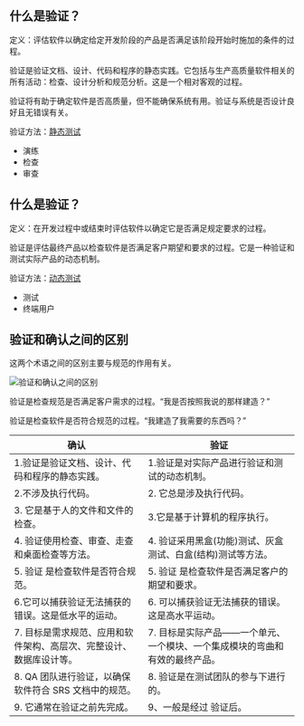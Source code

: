 ## 什么是验证？

定义：评估软件以确定给定开发阶段的产品是否满足该阶段开始时施加的条件的过程。

验证是验证文档、设计、代码和程序的静态实践。它包括与生产高质量软件相关的所有活动：检查、设计分析和规范分析。这是一个相对客观的过程。

验证将有助于确定软件是否高质量，但不能确保系统有用。验证与系统是否设计良好且无错误有关。

验证方法：[静态测试](https://toolsqa.com/software-testing/static-testing/)

-   演练
-   检查
-   审查

## 什么是验证？

定义：在开发过程中或结束时评估软件以确定它是否满足规定要求的过程。

验证是评估最终产品以检查软件是否满足客户期望和要求的过程。它是一种验证和测试实际产品的动态机制。

验证方法：[动态测试](https://toolsqa.com/software-testing/dynamic-testing/)

-   测试
-   终端用户

## 验证和确认之间的区别

这两个术语之间的区别主要与规范的作用有关。

![验证和确认之间的区别](https://toolsqa.com/gallery/Software%20testing/1.Difference%20between%20Verification%20and%20Validation.jpg)

验证是检查规范是否满足客户需求的过程。“我是否按照我说的那样建造？”

验证是检查软件是否符合规范的过程。“我建造了我需要的东西吗？”

| 确认                                                   | 验证                                                   |
| ------------------------------------------------------------ | ------------------------------------------------------------ |
| 1.验证是验证文档、设计、代码和程序的静态实践。         | 1.验证是对实际产品进行验证和测试的动态机制。           |
| 2.不涉及执行代码。                                           | 2. 它总是涉及执行代码。                                      |
| 3. 它是基于人的文件和文件的检查。                            | 3.它是基于计算机的程序执行。                                 |
| 4. 验证使用检查、审查、走查和桌面检查等方法。          | 4. 验证采用黑盒(功能)测试、灰盒测试、白盒(结构)测试等方法。 |
| 5. 验证 是检查软件是否符合规范。                       | 5. 验证 是检查软件是否满足客户的期望和要求。           |
| 6.它可以捕获验证无法捕获的错误。这是低水平的运动。           | 6. 可以捕获验证无法捕获的错误。这是高水平运动。              |
| 7. 目标是需求规范、应用和软件架构、高层次、完整设计、数据库设计等。 | 7. 目标是实际产品——一个单元、一个模块、一个集成模块的弯曲和有效的最终产品。 |
| 8. QA 团队进行验证，以确保软件符合 SRS 文档中的规范。  | 8. 验证是在测试团队的参与下进行的。                    |
| 9. 它通常在验证之前先完成。                                  | 9、一般是经过 验证后。                                 |